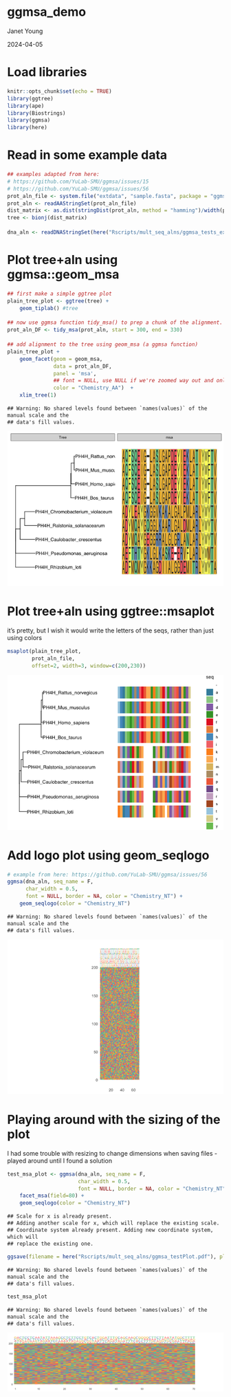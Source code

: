 ggmsa_demo
================
Janet Young

2024-04-05

# Load libraries

``` r
knitr::opts_chunk$set(echo = TRUE)
library(ggtree)
library(ape)
library(Biostrings)
library(ggmsa)
library(here)
```

# Read in some example data

``` r
## examples adapted from here:
# https://github.com/YuLab-SMU/ggmsa/issues/15
# https://github.com/YuLab-SMU/ggmsa/issues/56
prot_aln_file <- system.file("extdata", "sample.fasta", package = "ggmsa")
prot_aln <- readAAStringSet(prot_aln_file)
dist_matrix <- as.dist(stringDist(prot_aln, method = "hamming")/width(prot_aln)[1])
tree <- bionj(dist_matrix)

dna_aln <- readDNAStringSet(here("Rscripts/mult_seq_alns/ggmsa_tests_example_for_github.fa"))
```

# Plot tree+aln using ggmsa::geom_msa

``` r
## first make a simple ggtree plot
plain_tree_plot <- ggtree(tree) + 
    geom_tiplab() #tree

## now use ggmsa function tidy_msa() to prep a chunk of the alignment. This returns a data.frame, three columns: seqname, position and amino acid
prot_aln_DF <- tidy_msa(prot_aln, start = 300, end = 330)  

## add alignment to the tree using geom_msa (a ggmsa function)
plain_tree_plot + 
    geom_facet(geom = geom_msa, 
               data = prot_aln_DF,
               panel = 'msa', 
               ## font = NULL, use NULL if we're zoomed way out and only want to show colors
               color = "Chemistry_AA")  +
    xlim_tree(1)
```

    ## Warning: No shared levels found between `names(values)` of the manual scale and the
    ## data's fill values.

![](ggmsa_tests_files/figure-gfm/unnamed-chunk-2-1.png)<!-- -->

# Plot tree+aln using ggtree::msaplot

it’s pretty, but I wish it would write the letters of the seqs, rather
than just using colors

``` r
msaplot(plain_tree_plot,
        prot_aln_file,
        offset=2, width=3, window=c(200,230))
```

![](ggmsa_tests_files/figure-gfm/unnamed-chunk-3-1.png)<!-- -->

# Add logo plot using geom_seqlogo

``` r
# example from here: https://github.com/YuLab-SMU/ggmsa/issues/56
ggmsa(dna_aln, seq_name = F,
      char_width = 0.5,
      font = NULL, border = NA, color = "Chemistry_NT") +
    geom_seqlogo(color = "Chemistry_NT")
```

    ## Warning: No shared levels found between `names(values)` of the manual scale and the
    ## data's fill values.

![](ggmsa_tests_files/figure-gfm/unnamed-chunk-4-1.png)<!-- -->

# Playing around with the sizing of the plot

I had some trouble with resizing to change dimensions when saving
files - played around until I found a solution

``` r
test_msa_plot <- ggmsa(dna_aln, seq_name = F,
                       char_width = 0.5,
                       font = NULL, border = NA, color = "Chemistry_NT") +
    facet_msa(field=80) +
    geom_seqlogo(color = "Chemistry_NT")
```

    ## Scale for x is already present.
    ## Adding another scale for x, which will replace the existing scale.
    ## Coordinate system already present. Adding new coordinate system, which will
    ## replace the existing one.

``` r
ggsave(filename = here("Rscripts/mult_seq_alns/ggmsa_testPlot.pdf"), plot=test_msa_plot, height=3, width=11)
```

    ## Warning: No shared levels found between `names(values)` of the manual scale and the
    ## data's fill values.

``` r
test_msa_plot
```

    ## Warning: No shared levels found between `names(values)` of the manual scale and the
    ## data's fill values.

![](ggmsa_tests_files/figure-gfm/unnamed-chunk-5-1.png)<!-- -->
